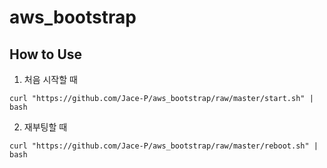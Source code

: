 # aws_bootstrap
## How to Use

1. 처음 시작할 때

```
curl "https://github.com/Jace-P/aws_bootstrap/raw/master/start.sh" | bash 
```

2. 재부팅할 때

```
curl "https://github.com/Jace-P/aws_bootstrap/raw/master/reboot.sh" | bash 
```
